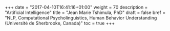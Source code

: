 +++
date = "2017-04-10T16:41:16+01:00"
weight = 70
description = "Artificial Intelligence"
title = "Jean Marie Tshimula, PhD"
draft = false
bref =  "NLP, Computational Psycholinguistics, Human Behavior Understanding (Université de Sherbrooke, Canada)"
toc = true
+++
